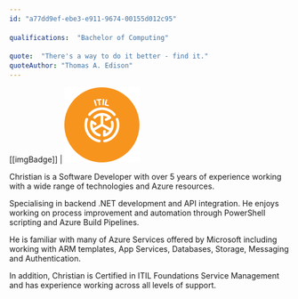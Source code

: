 ```yaml
---
id: "a77dd9ef-ebe3-e911-9674-00155d012c95"

qualifications:  "Bachelor of Computing"

quote:  "There's a way to do it better - find it."
quoteAuthor: "Thomas A. Edison"
---
```

[[imgBadge]]
| ![ITIL.png](../badges/Business-itil.png) 

Christian is a Software Developer with over 5 years of experience working with a wide range of technologies and Azure resources.  

Specialising in backend .NET development and API integration. He enjoys working on process improvement and automation through PowerShell scripting and Azure Build Pipelines.  

He is familiar with many of Azure Services offered by Microsoft including working with ARM templates, App Services, Databases, Storage, Messaging and Authentication.  

In addition, Christian is Certified in ITIL Foundations Service Management and has experience working across all levels of support.  
  
